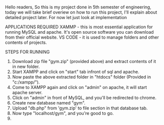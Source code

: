 Hello readers,
      So this is my project done in 5th semester of engineering, today we will take brief overiew on how to run this project, I'll explain about detailed project later.
      For now let just look at implementation
      
APPLICATIONS REQUIRED
XAMMP - this is most essential application for running MySQL and apache. It's open source software you can download from their official website.
VS CODE - it is used to manage folders and other contents of projects.


STEPS FOR RUNNING
1) Download zip file  "gym.zip" (provided above) and extract contents of it in new folder.
2) Start XAMPP and click on "start" tab infront of sql and apache. 
3) Now paste the above extracted folder in "htdocs" folder (Provided in "c:/xampp/").
4) Come to XAMPP again and click on "admin" on apache, it will start apache server.
5) Click on "admin" in front of MySQL, and you'll be redirected to chrome.
6) Create new database named "gym".
7) Upload "db.php" from 'gym.zip' to file section in that database tab.
8) Now type "localhost/gym", and you're good to go.
9) 
